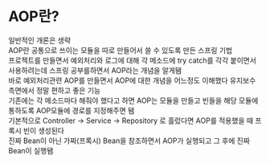 <h1>AOP란?</h1>

일반적인 개론은 생략
<br>
AOP란 공통으로 쓰이는 모듈을 따로 만들어서 쓸 수 있도록 만든 스프링 기법
</br>
프로젝트를 만들면서 예외처리와 로그에 대해 각 메소드에 try catch를 각각 붙이면서 사용하려는데 스프링 공부를하면서 AOP라는 개념을 알게됌</br>
바로 예외처리관련 AOP를 만들면서 AOP에 대한 개념을 어느정도 이해했다 유지보수 측면에서 정말 편하고 좋은 기능</br>
기존에는 각 메소드마다 해줘야 했다고 하면 AOP는 모듈을 만들고 빈들을 해당 모듈에 통하도록 AOP모듈에 경로를 지정해주면 됌</br>
기본적으로 Controller -> Service -> Repository 로 흘렀다면 AOP를 적용했을 때 프록시 빈이 생성된다</br>
진짜 Bean이 아닌 가짜(프록시) Bean을 참조하면서 AOP가 실행되고 그 후에 진짜 Bean이 실행됌
